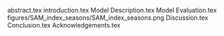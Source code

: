 abstract.tex
introduction.tex
Model Description.tex
Model Evaluation.tex
figures/SAM_index_seasons/SAM_index_seasons.png
Discussion.tex
Conclusion.tex
Acknowledgements.tex
